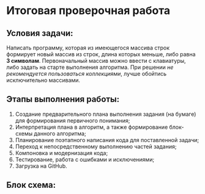 # Итоговая проверочная работа

## Условия задачи:

Написать программу, которая из имеющегося массива строк формирует новый массив из строк, длина которых меньше, либо равна **3 символам**. Первоначальный массив можно ввести с клавиатуры, либо задать на старте выполнения алгоритма. При решении *не рекомендуется пользоваться коллекциями*, лучше обойтись исключительно массивами.

## Этапы выполнения работы:

1. Создание предварительного плана выполнения задания (на бумаге) для формирования первичного понимания;
2. Интерпретация плана в алгоритм, а также формирование блок-схемы данного алгоритма;
3. Планирование поэтапного написания кода для поставленной задачи;
4. Переход к непосредственному выполнению частей задания;
5. Компоновка и модернизация кода;
6. Тестирование, работа с ошибками и исключениями;
7. Загрузка на GitHub.

## Блок схема:

